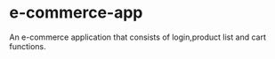# e-commerce-app
An e-commerce application that consists of login,product list and cart functions.







